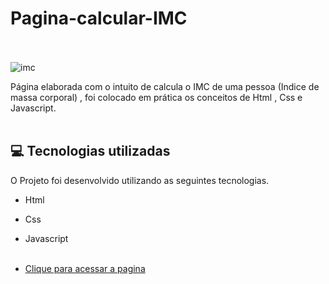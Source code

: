 # Pagina-calcular-IMC <br/><br/>

![imc](https://user-images.githubusercontent.com/66651121/132108394-b7797b6e-9ee0-47c2-919f-3745979ef1a0.png)


Página elaborada com o intuito de calcula o IMC de uma pessoa (Indice de massa corporal) , foi colocado em prática os conceitos de Html , Css e Javascript. <br/> <br/>

## 💻 Tecnologias utilizadas

O Projeto foi desenvolvido utilizando as seguintes tecnologias.

- Html
- Css
- Javascript <br/><br/>

- [Clique para acessar a pagina]( https://welton1986.github.io/CloneSiteApple/)
